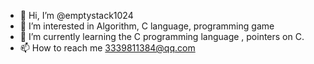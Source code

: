 - 👋 Hi, I’m @emptystack1024
- 👀 I’m interested in Algorithm, C language, programming game
- 🌱 I’m currently learning the C programming language , pointers on C.
- 📫 How to reach me 3339811384@qq.com
